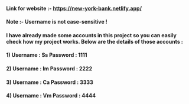 #### Link for website :- https://new-york-bank.netlify.app/

#### Note :- Username is not case-sensitive !

#### I have already made some accounts in this project so you can easily check how my project works. Below are the details of those accounts :
#### 1) Username : Ss Password : 1111
#### 2) Username : Im Password : 2222
#### 3) Username : Ca Password : 3333
#### 4) Username : Vm Password : 4444
